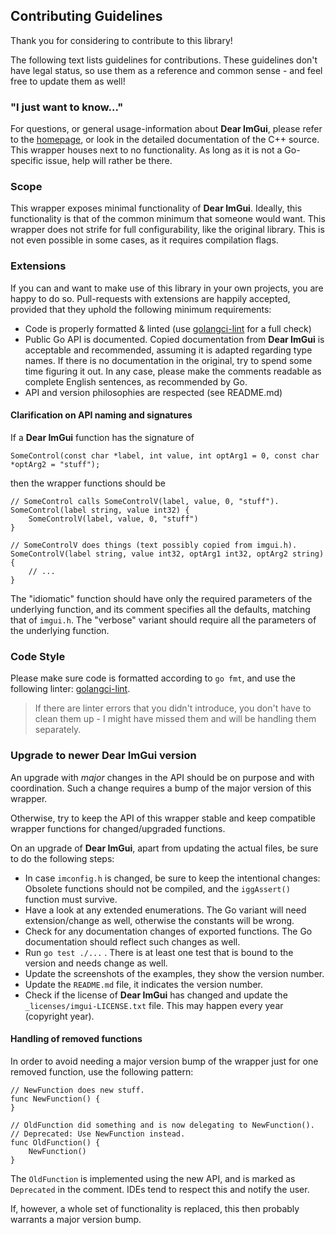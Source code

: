 ## Contributing Guidelines

Thank you for considering to contribute to this library!

The following text lists guidelines for contributions.
These guidelines don't have legal status, so use them as a reference and common sense - and feel free to update them as well!


### "I just want to know..."

For questions, or general usage-information about **Dear ImGui**, please refer to the [homepage](https://github.com/ocornut/imgui), or look in the detailed documentation of the C++ source.
This wrapper houses next to no functionality. As long as it is not a Go-specific issue, help will rather be there.

### Scope

This wrapper exposes minimal functionality of **Dear ImGui**. Ideally, this functionality is that of the common minimum that someone would want. This wrapper does not strife for full configurability, like the original library. This is not even possible in some cases, as it requires compilation flags.

### Extensions
If you can and want to make use of this library in your own projects, you are happy to do so. Pull-requests with extensions are happily accepted, provided that they uphold the following minimum requirements:
* Code is properly formatted & linted (use [golangci-lint](https://github.com/golangci/golangci-lint) for a full check)
* Public Go API is documented. Copied documentation from **Dear ImGui** is acceptable and recommended, assuming it is adapted regarding type names. If there is no documentation in the original, try to spend some time figuring it out. In any case, please make the comments readable as complete English sentences, as recommended by Go.
* API and version philosophies are respected (see README.md)

#### Clarification on API naming and signatures

If a **Dear ImGui** function has the signature of

```
SomeControl(const char *label, int value, int optArg1 = 0, const char *optArg2 = "stuff");
```

then the wrapper functions should be

```
// SomeControl calls SomeControlV(label, value, 0, "stuff"). 
SomeControl(label string, value int32) {
    SomeControlV(label, value, 0, "stuff")
}

// SomeControlV does things (text possibly copied from imgui.h).
SomeControlV(label string, value int32, optArg1 int32, optArg2 string) {
    // ...
}
```

The "idiomatic" function should have only the required parameters of the underlying function, and its comment specifies all the defaults, matching that of `imgui.h`.
The "verbose" variant should require all the parameters of the underlying function.

### Code Style

Please make sure code is formatted according to `go fmt`, and use the following linter: [golangci-lint](https://github.com/golangci/golangci-lint).

> If there are linter errors that you didn't introduce, you don't have to clean them up - I might have missed them and will be handling them separately.

### Upgrade to newer Dear ImGui version

An upgrade with _major_ changes in the API should be on purpose and with coordination. Such a change requires a bump of the major version of this wrapper.

Otherwise, try to keep the API of this wrapper stable and keep compatible wrapper functions for changed/upgraded functions.
  
On an upgrade of **Dear ImGui**, apart from updating the actual files, be sure to do the following steps:
* In case `imconfig.h` is changed, be sure to keep the intentional changes: Obsolete functions should not be compiled, and the `iggAssert()` function must survive.
* Have a look at any extended enumerations. The Go variant will need extension/change as well, otherwise the constants will be wrong.
* Check for any documentation changes of exported functions. The Go documentation should reflect such changes as well.
* Run `go test ./...` . There is at least one test that is bound to the version and needs change as well.
* Update the screenshots of the examples, they show the version number.
* Update the `README.md` file, it indicates the version number.
* Check if the license of **Dear ImGui** has changed and update the `_licenses/imgui-LICENSE.txt` file. This may happen every year (copyright year).

#### Handling of removed functions

In order to avoid needing a major version bump of the wrapper just for one removed function, use the following pattern:

```
// NewFunction does new stuff.
func NewFunction() {
}

// OldFunction did something and is now delegating to NewFunction().
// Deprecated: Use NewFunction instead.  
func OldFunction() {
    NewFunction()
}
```

The `OldFunction` is implemented using the new API, and is marked as `Deprecated` in the comment.
IDEs tend to respect this and notify the user.

If, however, a whole set of functionality is replaced, this then probably warrants a major version bump.
